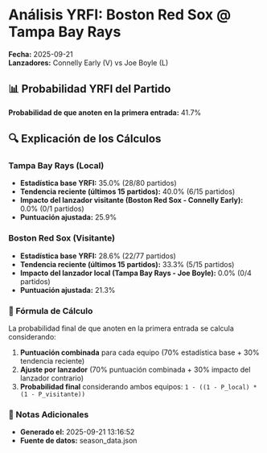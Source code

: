 # Análisis YRFI: Boston Red Sox @ Tampa Bay Rays

**Fecha:** 2025-09-21  
**Lanzadores:** Connelly Early (V) vs Joe Boyle (L)

## 📊 Probabilidad YRFI del Partido

**Probabilidad de que anoten en la primera entrada:** 41.7%

## 🔍 Explicación de los Cálculos

### Tampa Bay Rays (Local)
- **Estadística base YRFI:** 35.0% (28/80 partidos)
- **Tendencia reciente (últimos 15 partidos):** 40.0% (6/15 partidos)
- **Impacto del lanzador visitante (Boston Red Sox - Connelly Early):** 0.0% (0/1 partidos)
- **Puntuación ajustada:** 25.9%

### Boston Red Sox (Visitante)
- **Estadística base YRFI:** 28.6% (22/77 partidos)
- **Tendencia reciente (últimos 15 partidos):** 33.3% (5/15 partidos)
- **Impacto del lanzador local (Tampa Bay Rays - Joe Boyle):** 0.0% (0/4 partidos)
- **Puntuación ajustada:** 21.3%

### 📝 Fórmula de Cálculo

La probabilidad final de que anoten en la primera entrada se calcula considerando:
1. **Puntuación combinada** para cada equipo (70% estadística base + 30% tendencia reciente)
2. **Ajuste por lanzador** (70% puntuación combinada + 30% impacto del lanzador contrario)
3. **Probabilidad final** considerando ambos equipos: `1 - ((1 - P_local) * (1 - P_visitante))`

### 📌 Notas Adicionales

- **Generado el:** 2025-09-21 13:16:52
- **Fuente de datos:** season_data.json
